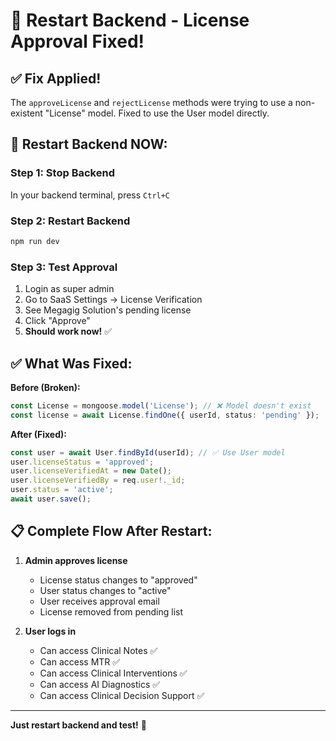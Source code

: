 # 🔧 Restart Backend - License Approval Fixed!

## ✅ Fix Applied!

The `approveLicense` and `rejectLicense` methods were trying to use a non-existent "License" model. Fixed to use the User model directly.

## 🚀 Restart Backend NOW:

### Step 1: Stop Backend
In your backend terminal, press `Ctrl+C`

### Step 2: Restart Backend
```bash
npm run dev
```

### Step 3: Test Approval
1. Login as super admin
2. Go to SaaS Settings → License Verification
3. See Megagig Solution's pending license
4. Click "Approve"
5. **Should work now!** ✅

## ✅ What Was Fixed:

**Before (Broken):**
```typescript
const License = mongoose.model('License'); // ❌ Model doesn't exist
const license = await License.findOne({ userId, status: 'pending' });
```

**After (Fixed):**
```typescript
const user = await User.findById(userId); // ✅ Use User model
user.licenseStatus = 'approved';
user.licenseVerifiedAt = new Date();
user.licenseVerifiedBy = req.user!._id;
user.status = 'active';
await user.save();
```

## 📋 Complete Flow After Restart:

1. **Admin approves license**
   - License status changes to "approved"
   - User status changes to "active"
   - User receives approval email
   - License removed from pending list

2. **User logs in**
   - Can access Clinical Notes ✅
   - Can access MTR ✅
   - Can access Clinical Interventions ✅
   - Can access AI Diagnostics ✅
   - Can access Clinical Decision Support ✅

---

**Just restart backend and test!** 🚀
